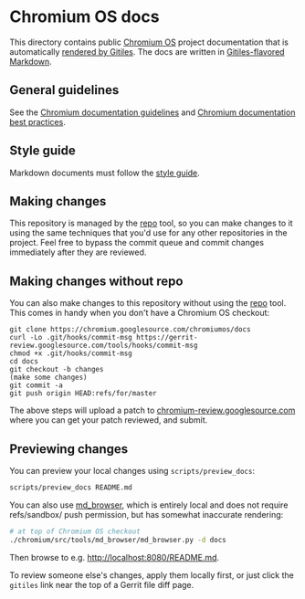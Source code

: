 # Chromium OS docs

This directory contains public [Chromium OS] project documentation that is
automatically [rendered by Gitiles]. The docs are written in [Gitiles-flavored
Markdown].

## General guidelines

See the [Chromium documentation guidelines] and [Chromium documentation best
practices].

## Style guide

Markdown documents must follow the [style guide].

## Making changes

This repository is managed by the [repo] tool, so you can make changes to it
using the same techniques that you'd use for any other repositories in the
project. Feel free to bypass the commit queue and commit changes immediately
after they are reviewed.

## Making changes without repo

You can also make changes to this repository without using the [repo] tool. This
comes in handy when you don't have a Chromium OS checkout:

```
git clone https://chromium.googlesource.com/chromiumos/docs
curl -Lo .git/hooks/commit-msg https://gerrit-review.googlesource.com/tools/hooks/commit-msg
chmod +x .git/hooks/commit-msg
cd docs
git checkout -b changes
(make some changes)
git commit -a
git push origin HEAD:refs/for/master
```

The above steps will upload a patch to [chromium-review.googlesource.com] where
you can get your patch reviewed, and submit.

## Previewing changes

You can preview your local changes using `scripts/preview_docs`:

```bash
scripts/preview_docs README.md
```

You can also use [md_browser], which is entirely local and does not require
refs/sandbox/ push permission, but has somewhat inaccurate rendering:

```bash
# at top of Chromium OS checkout
./chromium/src/tools/md_browser/md_browser.py -d docs
```

Then browse to e.g.
[http://localhost:8080/README.md](http://localhost:8080/README.md).

To review someone else's changes, apply them locally first, or just click the
`gitiles` link near the top of a Gerrit file diff page.

[Chromium OS]: https://www.chromium.org/chromium-os
[rendered by Gitiles]: https://chromium.googlesource.com/chromiumos/docs/+/master/
[Gitiles-flavored Markdown]: https://gerrit.googlesource.com/gitiles/+/master/Documentation/markdown.md
[Chromium documentation guidelines]: https://chromium.googlesource.com/chromium/src/+/master/docs/documentation_guidelines.md
[Chromium documentation best practices]: https://chromium.googlesource.com/chromium/src/+/master/docs/documentation_best_practices.md
[style guide]: https://github.com/google/styleguide/tree/gh-pages/docguide
[repo]: https://source.android.com/source/using-repo
[chromium-review.googlesource.com]: https://chromium-review.googlesource.com/
[md_browser]: https://chromium.googlesource.com/chromium/src/tools/md_browser/+/master/
